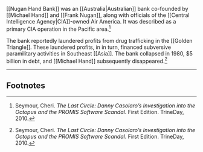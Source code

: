 [[Nugan Hand Bank]] was an [[Australia|Australian]] bank co-founded by [[Michael Hand]] and [[Frank Nugan]], along with officials of the [[Central Intelligence Agency|CIA]]-owned Air America. It was described as a primary CIA operation in the Pacific area.[^1]

The bank reportedly laundered profits from drug trafficking in the [[Golden Triangle]]. These laundered profits, in in turn, financed subversive paramilitary activities in Southeast [[Asia]]. The bank collapsed in 1980, $5 billion in debt, and [[Michael Hand]] subsequently disappeared.[^1]

---
## Footnotes

[^1]: Seymour, Cheri. *The Last Circle: Danny Casolaro’s Investigation into the Octopus and the PROMIS Software Scandal*. First Edition. TrineDay, 2010.